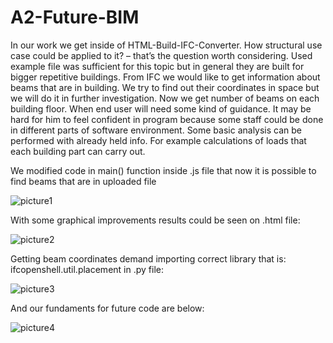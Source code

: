 # A2-Future-BIM

In our work we get inside of HTML-Build-IFC-Converter. How structural use case could be applied to it? – that’s the question worth considering. Used example file was  sufficient for this topic but in general they are built for bigger repetitive buildings. From IFC we would like to get information about beams that are in building. We try to find out their coordinates in space but we will do it in further investigation. Now we get number of beams on each building floor. When end user will need some kind of guidance. It may be hard for him to feel confident in program because some staff could be done in different parts of software environment. Some basic analysis can be performed with already held info. For example calculations of loads that each building part can carry out.

We modified code in main() function inside .js file that now it is possible to find beams that are in uploaded file
 
![picture1](https://user-images.githubusercontent.com/114358326/196060746-72cdefd4-4329-48d7-a3cd-6ebe380ef21e.PNG)

With some graphical improvements results could be seen on .html file: 

 ![picture2](https://user-images.githubusercontent.com/114358326/196060912-a9ddc3fc-c68f-458c-882f-ab1ce58af233.PNG)
 
Getting beam coordinates demand importing correct library that is: ifcopenshell.util.placement in .py file:

![picture3](https://user-images.githubusercontent.com/114358326/196060922-edaacb2f-a0b1-4816-9afd-87d0215181b8.PNG)

And our fundaments for future code are below:

![picture4](https://user-images.githubusercontent.com/114358326/196060930-9b088eeb-0980-4b1d-8899-a3546ee8a210.PNG)

